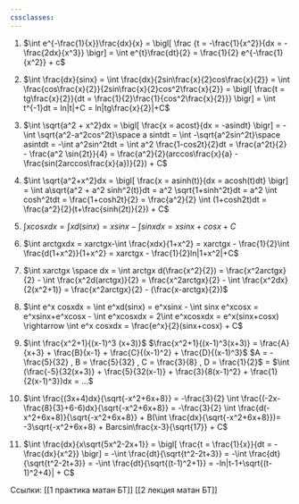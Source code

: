 ```yaml
---
cssclasses:
---
```


1) $\int e^{-\frac{1}{x}}\frac{dx}{x} = \bigl[ \frac {t = -\frac{1}{x^2}}{dx = -\frac{2dx}{x^3}} \bigr] = \int e^{t}\frac{dt}{2} = \frac{1}{2} e^{-\frac{1}{x^2}} + c$
2) $\int \frac{dx}{sinx} = \int \frac{dx}{2sin\frac{x}{2}cos\frac{x}{2}} = \int \frac{cos\frac{x}{2}}{2sin\frac{x}{2}cos^2\frac{x}{2}} = \bigl[ \frac{t = tg\frac{x}{2}}{dt = \frac{1}{2}\frac{1}{cos^2\frac{x}{2}}} \bigr] = \int t^{-1}dt = ln|t|+C = ln|tg\frac{x}{2}|+C$
3) $\int \sqrt{a^2 + x^2}dx = \bigl[ \frac{x = acost}{dx = -asindt} \bigr] = -\int \sqrt{a^2-a^2cos^2t}\space a sintdt = \int -\sqrt{a^2sin^2t}\space asintdt = -\int a^2sin^2tdt = \int a^2 \frac{1-cos2t}{2}dt = \frac{a^2t}{2} - \frac{a^2 \sin{2t}}{4} = \frac{a^2}{2}(arccos\frac{x}{a} - \frac{sin(2arccos\frac{x}{a})}{2}) + C$

4) $\int \sqrt{a^2+x^2}dx = \bigl[ \frac{x = asinh(t)}{dx = acosh(t)dt} \bigr] = \int a\sqrt{a^2 + a^2 sinh^2(t)}dt = a^2 \sqrt{1+sinh^2t}dt = a^2 \int cosh^2tdt = \frac{1+cosh2t}{2} = \frac{a^2}{2} \int (1+cosh2t)dt = \frac{a^2}{2}(t+\frac{sinh(2t)}{2}) + C$
5) $\int xcosxdx = \int xd(sinx) = xsinx - \int sinxdx = xsinx+cosx+C$
6) $\int arctgxdx = xarctgx-\int \frac{xdx}{1+x^2} = xarctgx - \frac{1}{2}\int \frac{d(1+x^2)}{1+x^2} = xarctgx - \frac{1}{2}ln|1+x^2|+C$
7) $\int xarctgx \space dx = \int arctgx d(\frac{x^2}{2}) = \frac{x^2arctgx}{2} - \int \frac{x^2d(arctgx)}{2} = \frac{x^2arctgx}{2} - \int \frac{x^2dx}{2(x^2+1)} = \frac{x^2arctgx}{2} - (\frac{x-arctgx}{2})$
8) $\int e^x cosxdx = \int e^xd(sinx) = e^xsinx - \int sinx e^xcosx = e^xsinx+e^xcosx - \int e^xcosxdx = 2\int e^xcosxdx = e^x(sinx+cosx) \rightarrow \int e^x cosxdx = \frac{e^x}{2}(sinx+cosx) + C$
9) $\int \frac{x^2+1}{(x-1)^3 (x+3)}$
$\frac{x^2+1}{(x-1)^3(x+3)} = \frac{A}{x+3} + \frac{B}{x-1} + \frac{C}{(x-1)^2} + \frac{D}{(x-1)^3}$
$A = -\frac{5}{32} , B = \frac{5}{32} , C = \frac{3}{8} , D = \frac{1}{2}$
= $\int (\frac{-5}{32(x+3)} + \frac{5}{32(x-1)} + \frac{3}{8(x-1)^2} + \frac{1}{2(x-1)^3})dx = ...$
10) $\int \frac{(3x+4)dx}{\sqrt{-x^2+6x+8}} = -\frac{3}{2} \int \frac{(-2x-\frac{8}{3}+6-6)dx}{\sqrt{-x^2+6x+8}} = -\frac{3}{2} \int \frac{d(-x^2+6x+8)}{\sqrt{-x^2+6x+8}} + B(\int \frac{dx}{\sqrt{-x^2+6x+8}})= -3\sqrt{-x^2+6x+8} + Barcsin\frac{x-3}{\sqrt{17}} + C$
11) $\int \frac{dx}{x\sqrt{5x^2-2x+1}} = \bigl[ \frac{t = \frac{1}{x}}{dt = -\frac{dx}{x^2}} \bigr] = -\int \frac{dt}{\sqrt{t^2-2t+3}} = -\int \frac{dt}{\sqrt{t^2-2t+3}} = -\int \frac{dt}{\sqrt{(t-1)^2+1}} = -ln|t-1+\sqrt{(t-1)^2+4}| + C$

Ссылки: [[1 практика матан БТ]]
[[2 лекция матан БТ]]
